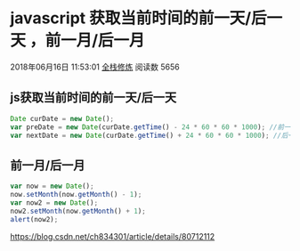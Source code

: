 # javascript 获取当前时间的前一天/后一天 ，前一月/后一月

2018年06月16日 11:53:01 [全栈修炼](https://me.csdn.net/ch834301) 阅读数 5656

 

## **js获取当前时间的前一天/后一天**

```js
Date curDate = new Date();
var preDate = new Date(curDate.getTime() - 24 * 60 * 60 * 1000); //前一天 
var nextDate = new Date(curDate.getTime() + 24 * 60 * 60 * 1000); //后一天
```

 

## **前一月/后一月**

```js
var now = new Date();
now.setMonth(now.getMonth() - 1);
var now2 = new Date();
now2.setMonth(now.getMonth() + 1);
alert(now2);
```

 

 

<https://blog.csdn.net/ch834301/article/details/80712112>